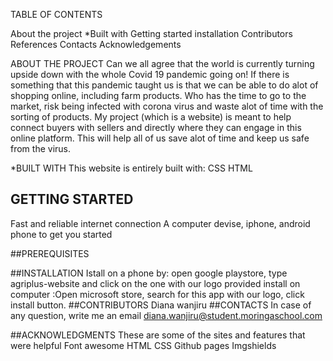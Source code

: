 TABLE OF CONTENTS


About the project
*Built with
Getting started
installation
Contributors
References
Contacts
Acknowledgements





ABOUT THE PROJECT
Can we all agree that the world is currently turning upside down with the whole Covid 19 pandemic going on! If there is something that this pandemic taught us is that we can be able to do alot of shopping online, including farm products. Who has the time to go to the market, risk being infected with corona virus and waste alot of time with the sorting of products. My project (which is a website) is meant to help connect  buyers with sellers and directly where they can engage in this online platform. This will help all of us save alot of time and keep us safe from the virus.

*BUILT WITH
This website is entirely built with:
CSS
HTML


## GETTING STARTED
Fast and reliable internet connection
A computer devise, iphone, android phone to get you started

##PREREQUISITES


##INSTALLATION
Istall on a phone by: open google playstore, type agriplus-website and click on the one with our logo provided
install on computer :Open microsoft store, search for this app with our logo, click install button.
##CONTRIBUTORS
Diana wanjiru
##CONTACTS
In case of any question, write me an email
diana.wanjiru@student.moringaschool.com

##ACKNOWLEDGMENTS
These are some of the sites and features that were helpful
Font awesome
HTML
CSS
Github pages
Imgshields
